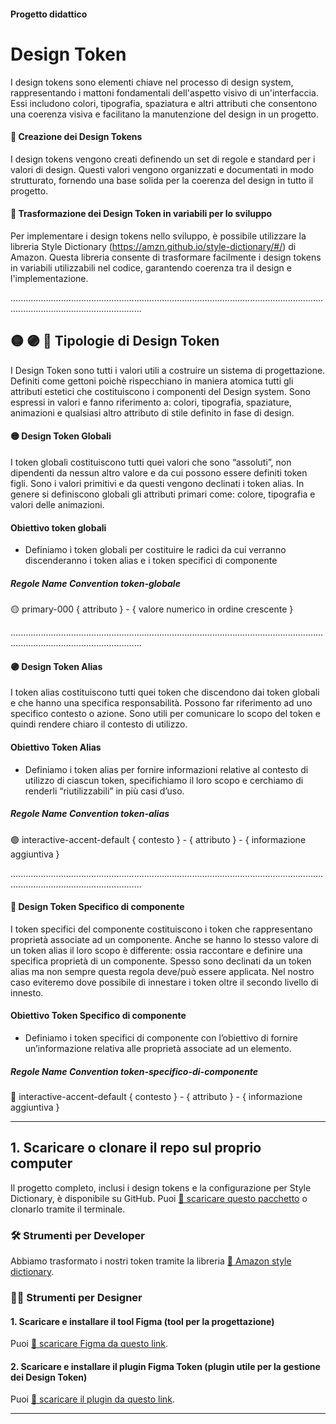 #### Progetto didattico

# Design Token
I design tokens sono elementi chiave nel processo di design system, rappresentando i mattoni fondamentali dell'aspetto visivo di un'interfaccia. Essi includono colori, tipografia, spaziatura e altri attributi che consentono una coerenza visiva e facilitano la manutenzione del design in un progetto.


#### 🚀 Creazione dei Design Tokens
I design tokens vengono creati definendo un set di regole e standard per i valori di design. Questi valori vengono organizzati e documentati in modo strutturato, fornendo una base solida per la coerenza del design in tutto il progetto.


#### 🎾 Trasformazione dei Design Token in variabili per lo sviluppo
Per implementare i design tokens nello sviluppo, è possibile utilizzare la libreria Style Dictionary (https://amzn.github.io/style-dictionary/#/) di Amazon. Questa libreria consente di trasformare facilmente i design tokens in variabili utilizzabili nel codice, garantendo coerenza tra il design e l'implementazione.

................................................................................................................................................................................

## 🟡 🟣 🔵 Tipologie di Design Token
I Design Token sono tutti i valori utili a costruire un sistema di progettazione. Definiti come gettoni poichè rispecchiano in maniera atomica tutti gli attributi estetici che costituiscono i componenti del Design system. Sono espressi in valori e fanno riferimento a: colori, tipografia, spaziature, animazioni e qualsiasi altro attributo di stile definito in fase di design. 


#### 🟡 Design Token Globali
I token globali costituiscono tutti quei valori che sono “assoluti”, non dipendenti da nessun altro valore e da cui possono essere definiti token figli. Sono i valori primitivi e da questi vengono declinati i token alias.
In genere si definiscono globali gli attributi primari come: colore, tipografia e valori delle animazioni.

#### Obiettivo token globali
- Definiamo i token globali per costituire le radici da cui verranno discenderanno i token alias e i token specifici di componente

##### Regole Name Convention token-globale
🟡 primary-000
{ attributo } - { valore numerico in ordine crescente }

................................................................................................................................................................................

#### 🟣 Design Token Alias
I token alias costituiscono tutti quei token che discendono dai token globali e che hanno una specifica responsabilità. Possono far riferimento ad uno specifico contesto o azione. Sono utili per comunicare lo scopo del token e quindi rendere chiaro il contesto di utilizzo.

#### Obiettivo Token Alias
- Definiamo i token alias per fornire informazioni relative al contesto di utilizzo di ciascun token, specifichiamo il loro scopo e cerchiamo di renderli “riutilizzabili” in più casi d’uso.

##### Regole Name Convention token-alias
🟣 interactive-accent-default
{ contesto } - { attributo } - { informazione aggiuntiva }

................................................................................................................................................................................

#### 🔵 Design Token Specifico di componente
I token specifici del componente costituiscono i token che rappresentano proprietà associate ad un componente. Anche se hanno lo stesso valore di un token alias il loro scopo è differente: ossia raccontare e definire una specifica proprietà di un componente. Spesso sono declinati da un token alias ma non sempre questa regola deve/può essere applicata. Nel nostro caso eviteremo dove possibile di innestare i token oltre il secondo livello di innesto.

#### Obiettivo Token Specifico di componente
- Definiamo i token specifici di componente con l’obiettivo di fornire un’informazione relativa alle proprietà associate ad un elemento.

##### Regole Name Convention token-specifico-di-componente
🔵 interactive-accent-default
{ contesto } - { attributo } - { informazione aggiuntiva }

********************************************************************************************************************************************************************************

## 1. Scaricare o clonare il repo sul proprio computer
Il progetto completo, inclusi i design tokens e la configurazione per Style Dictionary, è disponibile su GitHub. 
Puoi [🔗 scaricare questo pacchetto](https://github.com/INPS-it/sirio-design-token.git) o clonarlo tramite il terminale.

### 🛠 Strumenti per Developer
Abbiamo trasformato i nostri token tramite la libreria [🔗 Amazon style dictionary](https://amzn.github.io/style-dictionary/#/).


### 👩‍🎨 Strumenti per Designer
#### 1. Scaricare e installare il tool Figma (tool per la progettazione)
Puoi [🔗 scaricare Figma da questo link](https://www.figma.com/downloads/).

#### 2. Scaricare e installare il plugin Figma Token  (plugin utile per la gestione dei Design Token)
Puoi [🔗 scaricare il plugin da questo link](https://www.figma.com/community/plugin/843461159747178978).

********************************************************************************************************************************************************************************